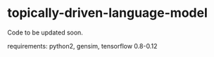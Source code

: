 # topically-driven-language-model

Code to be updated soon.

requirements: python2, gensim, tensorflow 0.8-0.12
